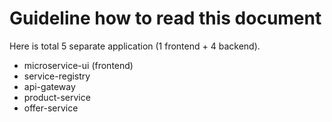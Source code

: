 # Guideline how to read this document

Here is total 5 separate application (1 frontend + 4 backend).
- microservice-ui (frontend)
- service-registry
- api-gateway
- product-service
- offer-service

